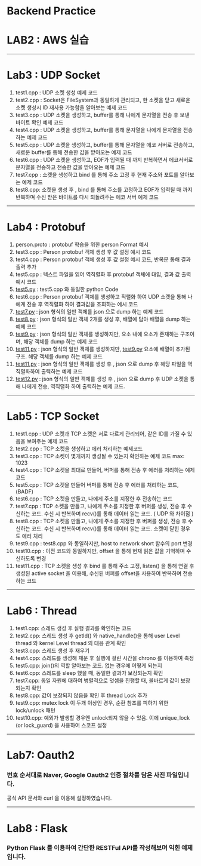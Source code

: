 # Backend Practice 


# LAB2 : AWS 실습

---

# Lab3 : UDP Socket

1. test1.cpp : UDP 소켓 생성 예제 코드 
2. test2.cpp : Socket은 FileSystem과 동일하게 관리되고, 한 소켓을 닫고 새로운 소켓 생성시 ID 재사용 가능함을 알아보는 예제 코드
3. test3.cpp : UDP 소켓을 생성하고, buffer를 통해 나에게 문자열을 전송 후 보낸 바이트 확인 예제 코드
4. test4.cpp : UDP 소켓을 생성하고, buffer를 통해 문자열을 나에게 문자열을 전송하는 예제 코드
5. test5.cpp : UDP 소켓을 생성하고, buffer를 통해 문자열을 에코 서버로 전송하고, 새로운 buffer를 통해 전송한 값을 받아오는 예제 코드
6. test6.cpp : UDP 소켓을 생성하고, EOF가 입력될 때 까지 반복하면서 에코서버로 문자열을 전송하고 전송한 값을 받아오는 예제 코드
7. test7.cpp : 소켓을 생성하고 bind 를 통해 주소 고정 후 현재 주소와 포트를 알아보는 예제 코드
8. test8.cpp: 소켓을 생성 후 , bind 를 통해 주소를 고정하고 EOF가 입력될 때 까지 반복하며 수신 받은 바이트를 다시 되돌려주는 에코 서버 예제 코드 

---

# Lab4 : Protobuf

1. person.proto : protobuf 학습을 위한 person Format 예시 
2. test3.cpp : Person protobuf 객체 생성 후 값 설정 예시 코드
3. test4.cpp : Person protobuf 객체 생성 후 값 설정 예시 코드, 반복문 통해 결과 출력 추가 
4. test5.cpp : 텍스트 파일을 읽어 역직렬화 후 protobuf 객체에 대입, 결과 값 출력 예시 코드
5. [test5.py](http://test5.py) : test5.cpp 와 동일한 python Code
6. test6.cpp : Person protobuf 객체를 생성하고 직렬화 하여 UDP 소켓을 통해 나에게 전송 후 역직렬화 하여 결과값을 조회하는 예시 코드 
7. [test7.py](http://test7.py) : json 형식의 일반 객체를 json 으로 dump 하는 예제 코드 
8. [test8.py](http://test8.py) : json 형식의 일반 객체 2개를 생성 후, 배열에 담아 배열을 dump 하는 예제 코드 
9. [test9.py](http://test9.py) : json 형식의 일반 객체를 생성하지만, 요소 내에 요소가 존재하는 구조이며, 해당 객체를 dump 하는 예제 코드
10. [test11.py](http://test11.py) : json 형식의 일반 객체를 생성하지만, [test9.py](http://test9.py) 요소에 배열이 추가된 구조. 해당 객체를 dump 하는 예제 코드
11. [test11.py](http://test11.py) : json 형식의 일반 객체를 생성 후 , json 으로 dump 후 해당 파일을 역직렬화하여 출력하는 예제 코드 
12. [test12.py](http://test12.py) : json 형식의 일반 객체를 생성 후 , json 으로 dump 후 UDP 소켓을 통해 나에게 전송, 역직렬화 하여 출력하는 예제 코드.

---

# Lab5 : TCP Socket

1. test1.cpp : UDP 소켓과 TCP 소켓은 서로 다르게 관리되어, 같은 ID를 가질 수 있음을 보여주는 예제 코드
2. test2.cpp : TCP 소켓을 생성하고 에러 처리하는 예제코드 
3. test3.cpp : TCP 소켓이 몇개까지 생성될 수 있는지 확인하는 예제 코드 max: 1023
4. test4.cpp : TCP 소켓을 최대로 만들어, 버퍼를 통해 전송 후 에러를 처리하는 예제 코드
5. test5.cpp : TCP 소켓을 만들어 버퍼를 통해 전송 후 에러를 처리하는 코드, (BADF)
6. test6.cpp : TCP 소켓을 만들고, 나에게 주소를 지정한 후 전송하는 코드
7. test7.cpp : TCP 소켓을 만들고, 나에게 주소를 지정한 후 버퍼를 생성, 전송 후 수신하는 코드. 수신 시 반복하며 recv()를 통해 데이터 읽는 코드. ( UDP 와 차이점 ) 
8. test8.cpp : TCP 소켓을 만들고, 나에게 주소를 지정한 후 버퍼를 생성, 전송 후 수신하는 코드. 수신 시 반복하며 recv()를 통해 데이터 읽는 코드. 소켓이 닫힌 경우도 에러 처리 
9. test9.cpp : test8.cpp 와 동일하지만, host to network short 함수의 port 변경 
10. test10.cpp : 이전 코드와 동일하지만, offset 을 통해 현재 읽은 값을 기억하며 수신하도록 변경 
11. test11.cpp : TCP 소켓을 생성 후 bind 를 통해 주소 고정, listen() 을 통해 연결 후 생성된 active socket 을 이용해, 수신된 버퍼를 offset을 사용하여 반복하며 전송하는 코드

---

# Lab6 : Thread

1. test1.cpp: 스레드 생성 후 실행 결과를 확인하는 코드 
2. test2.cpp: 스레드 생성 후 getId() 와 native_handle()을 통해 user Level thread 와 kernel Level thread 의 대응 관계 확인 
3. test3.cpp: 스레드 생성 후 재우기 
4. test4.cpp: 스레드를 생성해 재운 후 실행에 걸린 시간을 chrono 를 이용하여 측정 
5. test5.cpp: join()의 역할 알아보는 코드. 없는 경우에 어떻게 되는지 
6. test6.cpp: 스레드를 sleep 했을 때, 동일한 결과가 보장되는지 확인 
7. test7.cpp: 동일 자원에 대하여 병렬적으로 덧셈을 진행할 때, 올바르게 값이 보장되는지 확인 
8. test8.cpp: 값이 보장되지 않음을 확인 후 thread Lock 추가 
9. test9.cpp: mutex lock 이 두개 이상인 경우, 순환 참조를 피하기 위한 lock/unlock 패턴 
10. test10.cpp: 예외가 발생할 경우엔 unlock되지 않을 수 있음. 이에 unique_lock (or lock_guard) 을 사용하여 스코프 설정 

---

# Lab7: Oauth2

### 번호 순서대로 Naver, Google Oauth2 인증 절차를 담은 사진 파일입니다.

공식 API 문서와 curl 을 이용해 설정하였습니다. 

---

# Lab8 : Flask

### Python Flask 를 이용하여 간단한 RESTFul API를 작성해보며 익힌 예제입니다.
